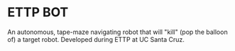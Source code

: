 # ETTP BOT
An autonomous, tape-maze navigating robot that will "kill" (pop the balloon of) a target robot. Developed during ETTP at UC Santa Cruz.

